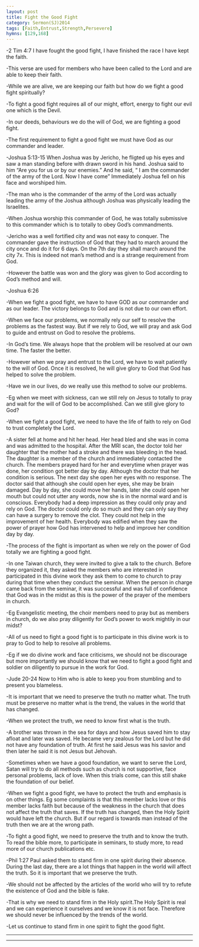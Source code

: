 ```yaml
---
layout: post
title: Fight the Good Fight
category: Sermon(SJ)2014
tags: [Faith,Entrust,Strength,Persevere]
hymns: [129,168]
---
```


-2 Tim 4:7 I have fought the good fight, I have finished the race I have kept the faith. 

-This verse are used for members who have been called to the Lord and are able to keep their faith.

-While we are alive, we are keeping our faith but how do we fight a good fight spiritually?

-To fight a good fight requires all of our might, effort, energy to fight our evil one which is the Devil.

-In our deeds, behaviours we do the will of God, we are fighting a good fight.

-The first requirement to fight a good fight we must have God as our commander and leader.

-Joshua 5:13-15 When Joshua was by Jericho, he fligted up his eyes and saw a man standing before with drawn sword in his hand. Joshua said to him “Are you for us or by our enemies.” And he said, “ I am the commander of the army of the Lord. Now I have come” Immediately Joshua fell on his face and worshiped him.

-The man who is the commander of the army of the Lord was actually leading the army of the Joshua although Joshua was physically leading the Israelites. 

-When Joshua worship this commander of God, he was totally submissive to this commander which is to totally to obey God’s commandments.

-Jericho was a well fortified city and was not easy to conquer. The commander gave the instruction of God that they had to march around the city once and do it for 6 days. On the 7th day they shall march around the city 7x. This is indeed not man’s method and is a strange requirement from God.

-However the battle was won and the glory was given to God according to God’s method and will. 

-Joshua 6:26

-When we fight a good fight, we have to have GOD as our commander and as our leader. The victory belongs to God and is not due to our own effort.

-When we face our problems, we normally rely our self to resolve the problems as the fastest way. But if we rely to God, we will pray and ask God to guide and entrust on God to resolve the problems.

-In God’s time. We always hope that the problem will be resolved at our own time. The faster the better. 

-However when we pray and entrust to the Lord, we have to wait patiently to the will of God. Once it is resolved, he will give glory to God that God has helped to solve the problem.

-Have we in our lives, do we really use this method to solve our problems. 

-Eg when we meet with sickness, can we still rely on Jesus to totally to pray and wait for the will of God to be accomplished. Can we still give glory to God?

-When we fight a good fight, we need to have the life of faith to rely on God to trust completely the Lord. 

-A sister fell at home and hit her head. Her head bled and she was in coma and was admitted to the hospital. After the MRI scan, the doctor told her daughter that the mother had a stroke and there was bleeding in the head. The daughter is a member of the church and immediately contacted the church. The members prayed hard for her and everytime when prayer was done, her condition got better day by day. Although the doctor that her condition is serious. The next day she open her eyes with no response. The doctor said that although she could open her eyes, she may be brain damaged. Day by day, she could move her hands, later she could open her mouth but could not utter any words, now she is in the normal ward and is conscious. 
Everybody had a deep impression as they could only pray and rely on God. The doctor could only do so much and they can only say they can have a surgery to remove the clot. They could not help in the improvement of her health. Everybody was edified when they saw the power of prayer how God has intervened to help and improve her condition day by day.

-The process of the fight is important as when we rely on the power of God totally we are fighting a good fight.

-In one Taiwan church, they were invited to give a talk to the church. Before they organized it, they asked the members who are interested in participated in this divine work they ask them to come to church to pray during that time when they conduct the seminar. When the person in charge came back from the seminar, it was successful and was full of confidence that God was in the midst as this is the power of the prayer of the members in church.

-Eg Evangelistic meeting, the choir members need to pray but as members in church, do we also pray diligently for God’s power to work mightily in our midst? 

-All of us need to fight a good fight is to participate in this divine work is to pray to God to help to resolve all problems. 

-Eg if we do divine work and face criticisms, we should not be discourage but more importantly we should know that we need to fight a good fight and soldier on diligently to pursue in the work for God.

-Jude 20-24 Now to Him who is able to keep you from stumbling and to present you blameless. 

-It is important that we need to preserve the truth no matter what. The truth must be preserve no matter what is the trend, the values in the world that has changed.

-When we protect the truth, we need to know first what is the truth.

-A brother was thrown in the sea for days and how Jesus saved him to stay afloat and later was saved. He became very zealous for the Lord but he did not have any foundation of truth. At first he said Jesus was his savior and then later he said it is not Jesus but Jehovah. 

-Sometimes when we have a good foundation, we want to serve the Lord, Satan will try to do all methods such as church is not supportive, face personal problems, lack of love. When this trials come, can this still shake the foundation of our belief.

-When we fight a good fight, we have to protect the truth and emphasis is on other things. Eg some complaints is that this member lacks love or this member lacks faith but because of the weakness in the church that does not affect the truth that saves. If the truth has changed, then the Holy Spirit would have left the church. But if our regard is towards man instead of the truth then we are at the wrong path.

-To fight a good fight, we need to preserve the truth and to know the truth. To read the bible more, to participate in seminars, to study more, to read more of our church publications etc. 

-Phil 1:27 Paul asked them to stand firm in one spirit during their absence. During the last day, there are a lot things that happen in the world will affect the truth. So it is important that we preserve the truth.  

-We should not be affected by the articles of the world who will try to refute the existence of God and the bible is fake. 

-That is why we need to stand firm in the Holy spirit.The Holy Spirit is real and we can experience it ourselves and we know it is not face. Therefore we should never be influenced by the trends of the world. 

-Let us continue to stand firm in one spirit to fight the good fight. 




----
****
